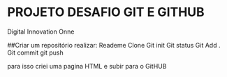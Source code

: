 # PROJETO DESAFIO GIT E GITHUB
Digital Innovation Onne

##Criar um repositório 
realizar:
Reademe
Clone
Git init
Git status
Git Add .
Git commit
git push

para isso criei uma pagina HTML e subir para o GitHUB

